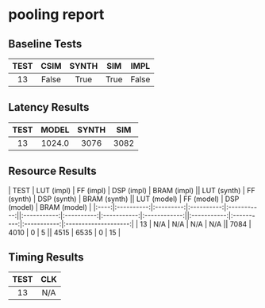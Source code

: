 
# pooling report

## Baseline Tests

| TEST | CSIM | SYNTH | SIM | IMPL |
|:----:|:----:|:-----:|:---:|:----:|
| 13 | False | True | True | False | 


## Latency Results

| TEST | MODEL | SYNTH | SIM |
|:----:|:-----:|:-----:|:---:|
| 13 | 1024.0 | 3076 | 3082 | 


## Resource Results

| TEST | LUT (impl) | FF (impl) | DSP (impl) | BRAM (impl) || LUT (synth) | FF (synth) | DSP (synth) | BRAM (synth) || LUT (model) | FF (model) | DSP (model) | BRAM (model) |
|:----:|:----------:|:---------:|:----------:|:-----------:||:-----------:|:----------:|:-----------:|:------------:||:-----------:|:----------:|:-----------:|:--------------------:|
| 13 | N/A | N/A | N/A | N/A || 7084 | 4010 | 0 | 5 || 4515 | 6535 | 0 | 15 | 


## Timing Results

| TEST | CLK |
|:----:|:---:|
| 13 | N/A | 


